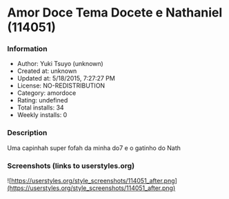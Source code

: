 # Amor Doce Tema Docete e Nathaniel (114051)

### Information
- Author: Yuki Tsuyo (unknown)
- Created at: unknown
- Updated at: 5/18/2015, 7:27:27 PM
- License: NO-REDISTRIBUTION
- Category: amordoce
- Rating: undefined
- Total installs: 34
- Weekly installs: 0


### Description
Uma capinhah super fofah da minha do7 e o gatinho do Nath


### Screenshots (links to userstyles.org)
![https://userstyles.org/style_screenshots/114051_after.png](https://userstyles.org/style_screenshots/114051_after.png)


